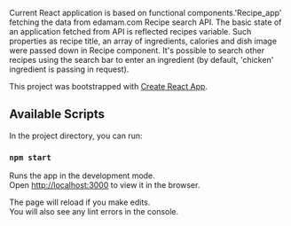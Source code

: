 Current React application is based on functional components.'Recipe_app' fetching the data from edamam.com Recipe search API. The basic state of an application fetched from API is reflected recipes variable. Such properties as recipe title, an array of ingredients, calories and dish image were passed down in Recipe component. It's possible to search other recipes using the search bar to enter an ingredient (by default, 'chicken' ingredient is passing in request).        


This project was bootstrapped with [Create React App](https://github.com/facebook/create-react-app).

## Available Scripts

In the project directory, you can run:

### `npm start`

Runs the app in the development mode.<br />
Open [http://localhost:3000](http://localhost:3000) to view it in the browser.

The page will reload if you make edits.<br />
You will also see any lint errors in the console.


